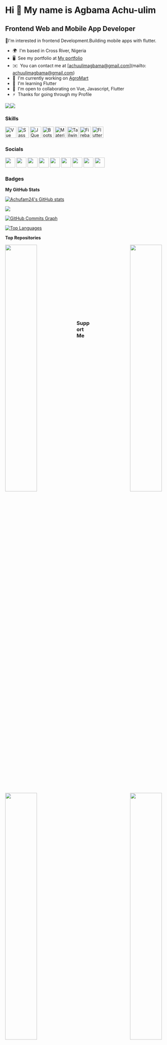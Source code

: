 Hi 👋 My name is Agbama Achu-ulim
=================================

Frontend Web and Mobile App Developer
-------------------------------------

👀I'm interested in frontend Development.Building mobile apps with flutter.

* 🌍  I'm based in Cross River, Nigeria
* 🖥️  See my portfolio at [My portfolio](http://achu-portfolio.netlify.app/#/)
* ✉️  You can contact me at [achuulimagbama@gmail.com](mailto: achuulimagbama@gmail.com)
* 🚀  I'm currently working on [AgroMart](http://agmart.netlify.app)
* 🧠  I'm learning Flutter
* 🤝  I'm open to collaborating on Vue, Javascript, Flutter
* ⚡  Thanks for going through my Profile

<a href="https://www.twitter.com/agbama_achu" target="_blank" rel="noreferrer"><img
src="https://img.shields.io/twitter/follow/agbama_achu?logo=twitter&style=for-the-badge&color=ef4444&labelColor=1e3a8a"
/></a><a href="https://www.github.com/Achufam24" target="_blank" rel="noreferrer"><img
src="https://img.shields.io/github/followers/Achufam24?logo=github&style=for-the-badge&color=ef4444&labelColor=1e3a8a" /></a>

### Skills

<p align="left">
<a href="https://vuejs.org/" target="_blank" rel="noreferrer"><img src="https://raw.githubusercontent.com/danielcranney/readme-generator/main/public/icons/skills/vuejs-colored.svg" width="36" height="36" alt="Vue" /></a>
<a href="https://sass-lang.com/" target="_blank" rel="noreferrer"><img src="https://raw.githubusercontent.com/danielcranney/readme-generator/main/public/icons/skills/sass-colored.svg" width="36" height="36" alt="Sass" /></a>
<a href="https://jquery.com/" target="_blank" rel="noreferrer"><img src="https://raw.githubusercontent.com/danielcranney/readme-generator/main/public/icons/skills/jquery-colored.svg" width="36" height="36" alt="JQuery" /></a>
<a href="https://getbootstrap.com/" target="_blank" rel="noreferrer"><img src="https://raw.githubusercontent.com/danielcranney/readme-generator/main/public/icons/skills/bootstrap-colored.svg" width="36" height="36" alt="Bootstrap" /></a>
<a href="https://mui.com/" target="_blank" rel="noreferrer"><img src="https://raw.githubusercontent.com/danielcranney/readme-generator/main/public/icons/skills/materialui-colored.svg" width="36" height="36" alt="Material UI" /></a>
<a href="https://tailwindcss.com/" target="_blank" rel="noreferrer"><img src="https://raw.githubusercontent.com/danielcranney/readme-generator/main/public/icons/skills/tailwindcss-colored.svg" width="36" height="36" alt="TailwindCSS" /></a>
<a href="https://firebase.google.com/" target="_blank" rel="noreferrer"><img src="https://raw.githubusercontent.com/danielcranney/readme-generator/main/public/icons/skills/firebase-colored.svg" width="36" height="36" alt="Firebase" /></a>
<a href="https://flutter.dev/" target="_blank" rel="noreferrer"><img src="https://raw.githubusercontent.com/danielcranney/readme-generator/main/public/icons/skills/flutter-colored.svg" width="36" height="36" alt="Flutter" /></a>
</p>


### Socials

<p align="left"> <a href="https://www.dev.to/achufam24" target="_blank" rel="noreferrer"><img src="https://raw.githubusercontent.com/danielcranney/readme-generator/main/public/icons/socials/devdotto.svg" width="32" height="32" /></a> <a href="https://discord.com/users/achufam24" target="_blank" rel="noreferrer"><img src="https://raw.githubusercontent.com/danielcranney/readme-generator/main/public/icons/socials/discord.svg" width="32" height="32" /></a> <a href="https://www.github.com/Achufam24" target="_blank" rel="noreferrer"><img src="https://raw.githubusercontent.com/danielcranney/readme-generator/main/public/icons/socials/github.svg" width="32" height="32" /></a> <a href="https://hashnode.com/@Achufam24.hashnode.dev" target="_blank" rel="noreferrer"><img src="https://raw.githubusercontent.com/danielcranney/readme-generator/main/public/icons/socials/hashnode.svg" width="32" height="32" /></a> <a href="https://www.linkedin.com/in/achu-agbama/" target="_blank" rel="noreferrer"><img src="https://raw.githubusercontent.com/danielcranney/readme-generator/main/public/icons/socials/linkedin.svg" width="32" height="32" /></a> <a href="http://www.medium.com/@achuulimagbama" target="_blank" rel="noreferrer"><img src="https://raw.githubusercontent.com/danielcranney/readme-generator/main/public/icons/socials/medium.svg" width="32" height="32" /></a> <a href="https://www.stackoverflow.com/users/17151577/achufam24" target="_blank" rel="noreferrer"><img src="https://raw.githubusercontent.com/danielcranney/readme-generator/main/public/icons/socials/stackoverflow.svg" width="32" height="32" /></a> <a href="https://www.twitter.com/agbama_achu" target="_blank" rel="noreferrer"><img src="https://raw.githubusercontent.com/danielcranney/readme-generator/main/public/icons/socials/twitter.svg" width="32" height="32" /></a> <a href="https://www.youtube.com/c/achu agbama" target="_blank" rel="noreferrer"><img src="https://raw.githubusercontent.com/danielcranney/readme-generator/main/public/icons/socials/youtube.svg" width="32" height="32" /></a></p>

### Badges

<b>My GitHub Stats</b>

<a href="http://www.github.com/Achufam24"><img src="https://github-readme-stats.vercel.app/api?username=Achufam24&show_icons=true&hide=&count_private=true&title_color=14b8a6&text_color=ffffff&icon_color=ef4444&bg_color=1e3a8a&hide_border=true&show_icons=true" alt="Achufam24's GitHub stats" /></a>

<a href="http://www.github.com/Achufam24"><img src="https://github-readme-streak-stats.herokuapp.com/?user=Achufam24&stroke=ffffff&background=1e3a8a&ring=14b8a6&fire=14b8a6&currStreakNum=ffffff&currStreakLabel=14b8a6&sideNums=ffffff&sideLabels=ffffff&dates=ffffff&hide_border=true" /></a>

<a href="http://www.github.com/Achufam24"><img src="https://activity-graph.herokuapp.com/graph?username=Achufam24&bg_color=1e3a8a&color=ffffff&line=ef4444&point=ffffff&area_color=1e3a8a&area=true&hide_border=true&custom_title=GitHub%20Commits%20Graph" alt="GitHub Commits Graph" /></a>

<a href="https://github.com/Achufam24" align="left"><img src="https://github-readme-stats.vercel.app/api/top-langs/?username=Achufam24&langs_count=10&title_color=14b8a6&text_color=ffffff&icon_color=ef4444&bg_color=1e3a8a&hide_border=true&locale=en&custom_title=Top%20%Languages" alt="Top Languages" /></a>

<b>Top Repositories</b>

<div width="100%" align="center"><a href="https://github.com/Achufam24/Resto" align="left"><img align="left" width="45%" src="https://github-readme-stats.vercel.app/api/pin/?username=Achufam24&repo=Resto&title_color=14b8a6&text_color=ffffff&icon_color=ef4444&bg_color=1e3a8a&hide_border=true&locale=en" /></a><a href="https://github.com/Achufam24/Agromart" align="right"><img align="right" width="45%" src="https://github-readme-stats.vercel.app/api/pin/?username=Achufam24&repo=Agromart&title_color=14b8a6&text_color=ffffff&icon_color=ef4444&bg_color=1e3a8a&hide_border=true&locale=en" /></a></div><br /><br /><br /><br /><br /><br /><br />

<br /><br /><br /><br /><br />

<div width="100%" align="center"><a href="https://github.com/Achufam24/sludge" align="left"><img align="left" width="45%" src="https://github-readme-stats.vercel.app/api/pin/?username=Achufam24&repo=sludge&title_color=14b8a6&text_color=ffffff&icon_color=ef4444&bg_color=1e3a8a&hide_border=true&locale=en" /></a><a href="https://github.com/Achufam24/mybookify" align="right"><img align="right" width="45%" src="https://github-readme-stats.vercel.app/api/pin/?username=Achufam24&repo=mybookify&title_color=14b8a6&text_color=ffffff&icon_color=ef4444&bg_color=1e3a8a&hide_border=true&locale=en" /></a></div>

### Support Me

<a href="https://www.buymeacoffee.com/achuulimaga"><img src="https://cdn.buymeacoffee.com/buttons/v2/default-yellow.png" width="200" /></a>
